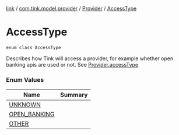 [link](../../../index.md) / [com.tink.model.provider](../../index.md) / [Provider](../index.md) / [AccessType](./index.md)

# AccessType

`enum class AccessType`

Describes how Tink will access a provider, for example whether open banking apis are used or not. See [Provider.accessType](../access-type.md)

### Enum Values

| Name | Summary |
|---|---|
| [UNKNOWN](-u-n-k-n-o-w-n.md) |  |
| [OPEN_BANKING](-o-p-e-n_-b-a-n-k-i-n-g.md) |  |
| [OTHER](-o-t-h-e-r.md) |  |
